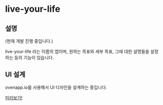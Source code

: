 # live-your-life

## 설명
(현재 개발 진행 중입니다.)

live-your-life 라는 이름의 앱이며, 원하는 목표와 세부 목표, 그에 대한 설명들을 설정하는 등의 기능이 있습니다.


## UI 설계
ovenapp.io를 사용해서 UI 디자인을 설계하는 중입니다.

<a href = "https://ovenapp.io/view/bEKalIuMSCnevYIRycT0hJ5PkmCaHYGr/ljc3O"> 미리보기!</a>
